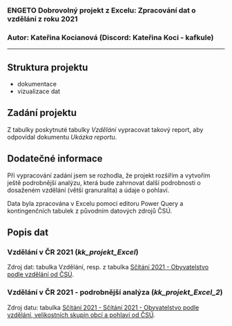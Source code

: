 ### ENGETO Dobrovolný projekt z Excelu: Zpracování dat o vzdělání z roku 2021

### Autor: Kateřina Kocianová (Discord: Kateřina Koci - kafkule)
-----



## Struktura projektu

- dokumentace
- vizualizace dat



## Zadání projektu

Z tabulky poskytnuté tabulky _Vzdělání_ vypracovat takový report, aby odpovídal dokumentu _Ukázka reportu_.



## Dodatečné informace

Při vypracování zadání jsem se rozhodla, že projekt rozšířím a vytvořím ještě podrobnější analýzu, která bude zahrnovat další podrobnosti o dosaženém vzdělání (větší granuralita) a údaje o pohlaví. 

Data byla zpracována v Excelu pomocí editoru Power Query a kontingenčních tabulek z původním datových zdrojů ČSÚ.



## Popis dat

### Vzdělání v ČR 2021 (_kk_projekt_Excel_)

Zdroj dat: tabulka Vzdělání, resp. z tabulka [Sčítání 2021 - Obyvatelstvo podle vzdělání od ČSÚ](https://data.gov.cz/datov%C3%A1-sada?iri=https%3A%2F%2Fdata.gov.cz%2Fzdroj%2Fdatov%C3%A9-sady%2F00025593%2Fd752b2704511a0e381d2e89385ad0b9f).					

### Vzdělání v ČR 2021 - podrobnější analýza (_kk_projekt_Excel_2_)

Zdroj datu: tabulka [Sčítání 2021 - Sčítání 2021 - Obyvatelstvo podle vzdělání, velikostních skupin obcí a pohlaví od ČSÚ](https://data.gov.cz/datov%C3%A1-sada?iri=https%3A%2F%2Fdata.gov.cz%2Fzdroj%2Fdatov%C3%A9-sady%2F00025593%2Fa615c137430950ac2febea8a00011ffc).